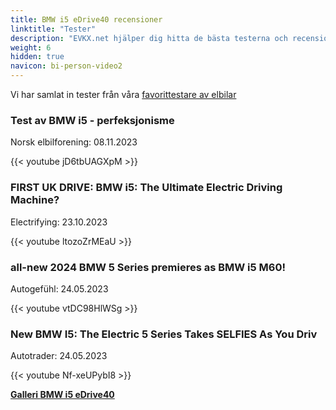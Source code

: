 ```yaml
---
title: BMW i5 eDrive40 recensioner
linktitle: "Tester"
description: "EVKX.net hjälper dig hitta de bästa testerna och recensionerna av denna modell."
weight: 6
hidden: true
navicon: bi-person-video2
---
```

Vi har samlat in tester från våra [favorittestare av elbilar](../../../../../guides/evreviewers/)

<div class="container text-center shadow p-2 pe-4 mb-5 bg-body-tertiary rounded border">
<h3>Test av BMW i5 - perfeksjonisme</h3>
<p>Norsk elbilforening: 08.11.2023</p>

{{< youtube jD6tbUAGXpM >}}

</div>
<div class="container text-center shadow p-2 pe-4 mb-5 bg-body-tertiary rounded border">
<h3>FIRST UK DRIVE: BMW i5: The Ultimate Electric Driving Machine?</h3>
<p>Electrifying: 23.10.2023</p>

{{< youtube ltozoZrMEaU >}}

</div>
<div class="container text-center shadow p-2 pe-4 mb-5 bg-body-tertiary rounded border">
<h3>all-new 2024 BMW 5 Series premieres as BMW i5 M60!</h3>
<p>Autogefühl: 24.05.2023</p>

{{< youtube vtDC98HlWSg >}}

</div>
<div class="container text-center shadow p-2 pe-4 mb-5 bg-body-tertiary rounded border">
<h3>New BMW I5: The Electric 5 Series Takes SELFIES As You Driv</h3>
<p>Autotrader: 24.05.2023</p>

{{< youtube Nf-xeUPybI8 >}}

</div>
<div class="mt-3 mb-3">
<a href="../gallery/" class="text-decoration-none text-black">
<strong><i class="bi-arrow-left"></i>Galleri  </strong>
</a>
<a href="../" class="text-decoration-none text-black float-end">
<strong>BMW i5 eDrive40 <i class="bi-arrow-right"></i></strong>
</a>
</div>
